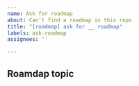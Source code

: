 ```yaml
---
name: Ask for roadmap
about: Can't find a roadmap in this repo
title: "[roadmap] ask for __ roadmap"
labels: ask-roadmap
assignees: ''

---
```


## Roamdap topic

<!---
Describe the topic you're trying to find, but can't found on this repo, ex: Rust, AWS...
-->
